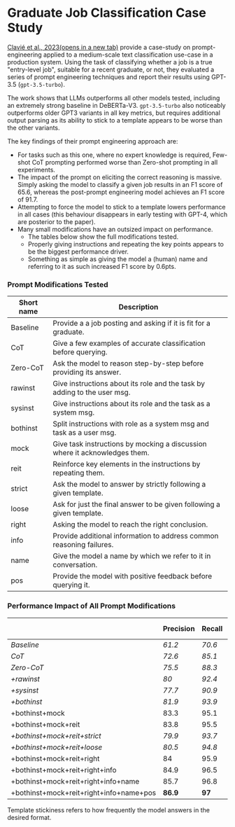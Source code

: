 # Graduate Job Classification Case Study

[Clavié et al., 2023(opens in a new tab)](https://arxiv.org/abs/2303.07142) provide a case-study on prompt-engineering applied to a medium-scale text classification use-case in a production system. Using the task of classifying whether a job is a true "entry-level job", suitable for a recent graduate, or not, they evaluated a series of prompt engineering techniques and report their results using GPT-3.5 (`gpt-3.5-turbo`).

The work shows that LLMs outperforms all other models tested, including an extremely strong baseline in DeBERTa-V3. `gpt-3.5-turbo` also noticeably outperforms older GPT3 variants in all key metrics, but requires additional output parsing as its ability to stick to a template appears to be worse than the other variants.

The key findings of their prompt engineering approach are:

- For tasks such as this one, where no expert knowledge is required, Few-shot CoT prompting performed worse than Zero-shot prompting in all experiments.
- The impact of the prompt on eliciting the correct reasoning is massive. Simply asking the model to classify a given job results in an F1 score of 65.6, whereas the post-prompt engineering model achieves an F1 score of 91.7.
- Attempting to force the model to stick to a template lowers performance in all cases (this behaviour disappears in early testing with GPT-4, which are posterior to the paper).
- Many small modifications have an outsized impact on performance.
  - The tables below show the full modifications tested.
  - Properly giving instructions and repeating the key points appears to be the biggest performance driver.
  - Something as simple as giving the model a (human) name and referring to it as such increased F1 score by 0.6pts.

### Prompt Modifications Tested

| Short name | Description                                                  |
| ---------- | ------------------------------------------------------------ |
| Baseline   | Provide a a job posting and asking if it is fit for a graduate. |
| CoT        | Give a few examples of accurate classification before querying. |
| Zero-CoT   | Ask the model to reason step-by-step before providing its answer. |
| rawinst    | Give instructions about its role and the task by adding to the user msg. |
| sysinst    | Give instructions about its role and the task as a system msg. |
| bothinst   | Split instructions with role as a system msg and task as a user msg. |
| mock       | Give task instructions by mocking a discussion where it acknowledges them. |
| reit       | Reinforce key elements in the instructions by repeating them. |
| strict     | Ask the model to answer by strictly following a given template. |
| loose      | Ask for just the final answer to be given following a given template. |
| right      | Asking the model to reach the right conclusion.              |
| info       | Provide additional information to address common reasoning failures. |
| name       | Give the model a name by which we refer to it in conversation. |
| pos        | Provide the model with positive feedback before querying it. |

### Performance Impact of All Prompt Modifications

|                                         | Precision | Recall | F1       | Template Stickiness |
| --------------------------------------- | --------- | ------ | -------- | ------------------- |
| *Baseline*                              | *61.2*    | *70.6* | *65.6*   | *79%*               |
| *CoT*                                   | *72.6*    | *85.1* | *78.4*   | *87%*               |
| *Zero-CoT*                              | *75.5*    | *88.3* | *81.4*   | *65%*               |
| *+rawinst*                              | *80*      | *92.4* | *85.8*   | *68%*               |
| *+sysinst*                              | *77.7*    | *90.9* | *83.8*   | *69%*               |
| *+bothinst*                             | *81.9*    | *93.9* | *87.5*   | *71%*               |
| +bothinst+mock                          | 83.3      | 95.1   | 88.8     | 74%                 |
| +bothinst+mock+reit                     | 83.8      | 95.5   | 89.3     | 75%                 |
| *+bothinst+mock+reit+strict*            | *79.9*    | *93.7* | *86.3*   | ***98%***           |
| *+bothinst+mock+reit+loose*             | *80.5*    | *94.8* | *87.1*   | *95%*               |
| +bothinst+mock+reit+right               | 84        | 95.9   | 89.6     | 77%                 |
| +bothinst+mock+reit+right+info          | 84.9      | 96.5   | 90.3     | 77%                 |
| +bothinst+mock+reit+right+info+name     | 85.7      | 96.8   | 90.9     | 79%                 |
| +bothinst+mock+reit+right+info+name+pos | **86.9**  | **97** | **91.7** | 81%                 |

Template stickiness refers to how frequently the model answers in the desired format.